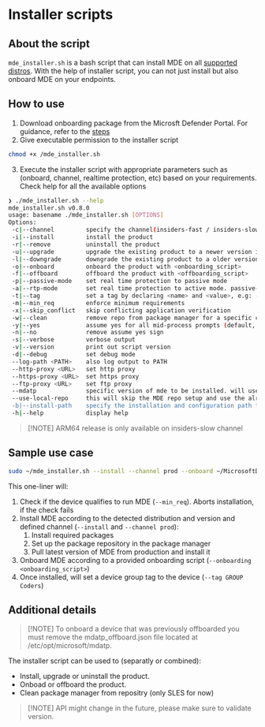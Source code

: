 # Installer scripts

## About the script

`mde_installer.sh` is a bash script that can install MDE on all [supported distros](https://docs.microsoft.com/en-us/windows/security/threat-protection/microsoft-defender-atp/microsoft-defender-atp-linux#system-requirements). With the help of installer script, you can not just install but also onboard MDE on your endpoints.

## How to use

1. Download onboarding package from the Microsft Defender Portal. For guidance, refer to the [steps](https://learn.microsoft.com/en-us/defender-endpoint/linux-install-manually#download-the-onboarding-package)
2. Give executable permission to the installer script
```bash
chmod +x /mde_installer.sh
```
3. Execute the installer script with appropriate parameters such as (onboard, channel, realtime protection, etc) based on your requirements. Check help for all the available options

```bash
❯ ./mde_installer.sh --help
mde_installer.sh v0.8.0
usage: basename ./mde_installer.sh [OPTIONS]
Options:
 -c|--channel         specify the channel(insiders-fast / insiders-slow / prod) from which you want to install. Default: prod
 -i|--install         install the product
 -r|--remove          uninstall the product
 -u|--upgrade         upgrade the existing product to a newer version if available
 -l|--downgrade       downgrade the existing product to a older version if available
 -o|--onboard         onboard the product with <onboarding_script>
 -f|--offboard        offboard the product with <offboarding_script>
 -p|--passive-mode    set real time protection to passive mode
 -a|--rtp-mode        set real time protection to active mode. passive-mode and rtp-mode are mutually exclusive
 -t|--tag             set a tag by declaring <name> and <value>, e.g: -t GROUP Coders
 -m|--min_req         enforce minimum requirements
 -x|--skip_conflict   skip conflicting application verification
 -w|--clean           remove repo from package manager for a specific channel
 -y|--yes             assume yes for all mid-process prompts (default, depracated)
 -n|--no              remove assume yes sign
 -s|--verbose         verbose output
 -v|--version         print out script version
 -d|--debug           set debug mode
 --log-path <PATH>    also log output to PATH
 --http-proxy <URL>   set http proxy
 --https-proxy <URL>  set https proxy
 --ftp-proxy <URL>    set ftp proxy
 --mdatp              specific version of mde to be installed. will use the latest if not provided
 --use-local-repo     this will skip the MDE repo setup and use the already configured repo instead"
 -b|--install-path    specify the installation and configuration path for MDE. Default: /"
 -h|--help            display help
```

> [!NOTE] ARM64 release is only available on insiders-slow channel

## Sample use case

```bash
sudo ~/mde_installer.sh --install --channel prod --onboard ~/MicrosoftDefenderATPOnboardingLinuxServer.py --tag GROUP Coders --min_req -y
```

This one-liner will:

1. Check if the device qualifies to run MDE (`--min_req`). Aborts installation, if the check fails
2. Install MDE according to the detected distribution and version and defined channel (`--install` and `--channel prod`):
   1. Install required packages
   2. Set up the package repository in the package manager
   3. Pull latest version of MDE from production and install it
3. Onboard MDE according to a provided onboarding script (`--onboarding <onboarding_script>`)
4. Once installed, will set a device group tag to the device (`--tag GROUP Coders`)

## Additional details

> [!NOTE] To onboard a device that was previously offboarded you must remove the mdatp_offboard.json file located at /etc/opt/microsoft/mdatp.

The installer script can be used to (separatly or combined):

* Install, upgrade or uninstall the product.
* Onboad or offboard the product.
* Clean package manager from repositry (only SLES for now)

> [!NOTE] API might change in the future, please make sure to validate version.
